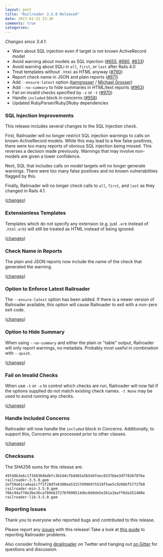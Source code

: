 ```yaml
---
layout: post
title: "Railroader 3.5.0 Released"
date: 2017-01-31 23:30
comments: true
categories: 
---
```


_Changes since 3.4.1_:

* Warn about SQL injection even if target is not known ActiveRecord model
* Avoid warning about models as SQL injection ([#655](https://github.com/presidentbeef/railroader/issues/655), [#680](https://github.com/presidentbeef/railroader/issues/680), [#833](https://github.com/presidentbeef/railroader/issues/833))
* Avoid warning about SQLi in `all`, `first`, or `last` after Rails 4.0
* Treat templates without `.html` as HTML anyway ([#790](https://github.com/presidentbeef/railroader/issues/790))
* Report check name in JSON and plain reports ([#971](https://github.com/presidentbeef/railroader/issues/971))
* Add `--ensure-latest` option ([tamgrosser](https://github.com/tamgrosser) / [Michael Grosser](https://github.com/grosser))
* Add `--no-summary` to hide summaries in HTML/text reports ([#963](https://github.com/presidentbeef/railroader/issues/963))
* Fail on invalid checks specified by `-x` or `-t` ([#970](https://github.com/presidentbeef/railroader/issues/970))
* Handle `included` block in concerns ([#958](https://github.com/presidentbeef/railroader/pull/958))
* Updated RubyParser/Ruby2Ruby dependencies


### SQL Injection Improvements

This release includes several changes to the SQL Injection check.

First, Railroader will no longer restrict SQL injection warnings to calls on known ActiveRecord models. While this may lead to a few false positives, there were too many reports of obvious SQL injection being missed. This reverses a decision made previously. Warnings that may involve non-models are given a lower confidence.

Next, SQL that includes calls on model targets will no longer generate warnings. There were too many false positives and no known vulnerabilities flagged by this.

Finally, Railroader will no longer check calls to `all`, `first`, and `last` as they changed in Rails 4.1.

([changes](https://github.com/presidentbeef/railroader/pull/985))

### Extensionless Templates

Templates which do not specify any extension (e.g. just `.erb` instead of `.html.erb`) will still be treated as HTML instead of being ignored.

([changes](https://github.com/presidentbeef/railroader/pull/980))

### Check Name in Reports

The plain and JSON reports now include the name of the check that generated the warning.

([changes](https://github.com/presidentbeef/railroader/pull/981))

### Option to Enforce Latest Railroader

The `--ensure-latest` option has been added. If there is a newer version of Railroader available, this option will cause Railroader to exit with a non-zero exit code.

([changes](https://github.com/presidentbeef/railroader/pull/974))

### Option to Hide Summary

When using `--no-summary` and either the plain or "table" output, Railroader will only report warnings, no metadata. Probably most useful in combination with `--quiet`.

([changes](https://github.com/presidentbeef/railroader/pull/976))

### Fail on Invalid Checks

When use `-t` or `-x` to control which checks are run, Railroader will now fail if the options supplied do not match existing check names. `-t None` may be used to avoid running any checks.

([changes](https://github.com/presidentbeef/railroader/pull/986))

### Handle Included Concerns

Railroader will now handle the `included` block in Concerns. Additionally, to support this, Concerns are processed prior to other classes.

([changes](https://github.com/presidentbeef/railroader/pull/966))

### Checksums

The SHA256 sums for this release are:

    49fd8b3e6c1f348304bdbfc3b5d4cfbd465a5b5d4feec8337bbe3df7836787be  railroader-3.5.0.gem
    2ef50a61ca4aa1cff1f28dfe6308ea53157d996975519f5ae5c9266bf5772fb0  railroader-min-3.5.0.gem
    766c9da778e3be36ca709e637276f090514dbc0ddde5e261a1baff6da351480e  railroader-lib-3.5.0.gem

### Reporting Issues

Thank you to everyone who reported bugs and contributed to this release.

Please report any [issues](https://github.com/presidentbeef/railroader/issues) with this release! Take a look at [this guide](https://github.com/presidentbeef/railroader/wiki/How-to-Report-a-Railroader-Issue) to reporting Railroader problems.

Also consider following [@railroader](https://twitter.com/railroader) on Twitter and hanging out [on Gitter](https://gitter.im/presidentbeef/railroader) for questions and discussion.
